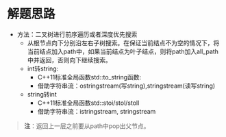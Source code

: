 # 解题思路
- 方法：二叉树进行前序遍历或者深度优先搜索
	- 从根节点向下分别沿左右子树搜索。在保证当前结点不为空的情况下，将当前结点加入path中，如果当前结点为叶子结点，则将path加入all_path中并返回，否则向下继续搜索。
	- int转string:
		- C++11标准全局函数std::to_string函数:
		- 借助字符串流：ostringstream(写string),stringstream(读写string)
	- string转int
		- C++11标准全局函数std::stoi/stol/stoll
		- 借助字符串流：istringstream, stringstream
> **注**：返回上一层之前要从path中pop出父节点。